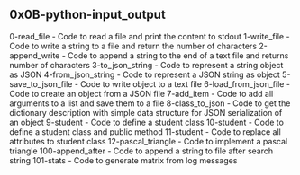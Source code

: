 ## 0x0B-python-input_output

0-read_file - Code to read a file and print the content to stdout
1-write_file - Code to write a string to a file and return the number of characters
2-append_write - Code to append a string to the end of a text file and returns number of characters
3-to_json_string - Code to represent a string object as JSON
4-from_json_string - Code to represent a JSON string as object
5-save_to_json_file - Code to write object to a text file
6-load_from_json_file - Code to create an object from a JSON file
7-add_item - Code to add all arguments to a list and save them to a file
8-class_to_json - Code to get the dictionary description with simple data structure for JSON serialization of an object
9-student - Code to define a student class
10-student - Code to define a student class and public method
11-student - Code to replace all attributes to student class
12-pascal_triangle - Code to implement a pascal triangle
100-append_after - Code to append a string to file after search string
101-stats - Code to generate matrix from log messages

